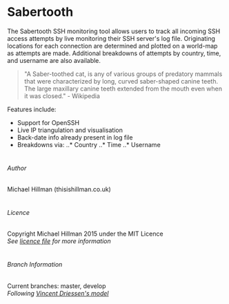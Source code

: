 Sabertooth
===

The Sabertooth SSH monitoring tool allows users to track all incoming SSH access attempts by live
monitoring their SSH server's log file. Originating locations for each connection are determined
and plotted on a world-map as attempts are made. Additional breakdowns of attempts by country,
time, and username are also available.

> "A Saber-toothed cat, is any of various groups of predatory mammals that were characterized by long, 
> curved saber-shaped canine teeth. The large maxillary canine teeth extended from the mouth even 
> when it was closed." - Wikipedia

Features include:
* Support for OpenSSH
* Live IP triangulation and visualisation
* Back-date info already present in log file
* Breakdowns via:
..* Country
..* Time
..* Username
<br /><br />
  
###### Author
Michael Hillman (thisishillman.co.uk)
<br /><br />

###### Licence
Copyright Michael Hillman 2015 under the MIT Licence  
_See [licence file](LICENCE) for more information_
<br /><br />
  
  
###### Branch Information
Current branches: master, develop  
_Following [Vincent Driessen's model](http://nvie.com/posts/a-successful-git-branching-model/)_
